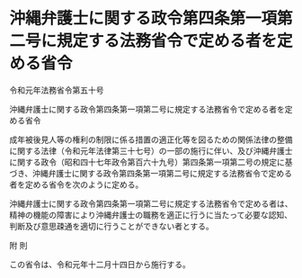 # 沖縄弁護士に関する政令第四条第一項第二号に規定する法務省令で定める者を定める省令

令和元年法務省令第五十号

沖縄弁護士に関する政令第四条第一項第二号に規定する法務省令で定める者を定める省令

成年被後見人等の権利の制限に係る措置の適正化等を図るための関係法律の整備に関する法律（令和元年法律第三十七号）の一部の施行に伴い、及び沖縄弁護士に関する政令（昭和四十七年政令第百六十九号）第四条第一項第二号の規定に基づき、沖縄弁護士に関する政令第四条第一項第二号に規定する法務省令で定める者を定める省令を次のように定める。

沖縄弁護士に関する政令第四条第一項第二号に規定する法務省令で定める者は、精神の機能の障害により沖縄弁護士の職務を適正に行うに当たって必要な認知、判断及び意思疎通を適切に行うことができない者とする。

附 則

この省令は、令和元年十二月十四日から施行する。
